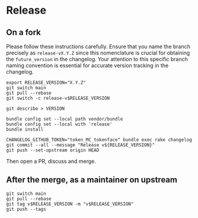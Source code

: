 # Release

## On a fork

Please follow these instructions carefully.
Ensure that you name the branch precisely as `release-vX.Y.Z`
since this nomenclature is crucial for obtaining the `future_version` in the changelog.
Your attention to this specific branch naming convention is essential for accurate version tracking in the changelog.

```shell
export RELEASE_VERSION="X.Y.Z"
git switch main
git pull --rebase
git switch -c release-v$RELEASE_VERSION

git describe > VERSION

bundle config set --local path vendor/bundle
bundle config set --local with 'release'
bundle install

CHANGELOG_GITHUB_TOKEN="token_MC_tokenface" bundle exec rake changelog
git commit --all --message "Release v${RELEASE_VERSION}"
git push --set-upstream origin HEAD
```

Then open a PR, discuss and merge.

## After the merge, as a maintainer on upstream

```shell
git switch main
git pull --rebase
git tag v$RELEASE_VERSION -m "v$RELEASE_VERSION"
git push --tags
```
